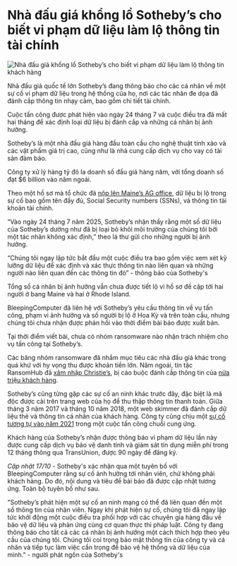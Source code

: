 # Nhà đấu giá khổng lồ Sotheby’s cho biết vi phạm dữ liệu làm lộ thông tin tài chính

![Nhà đấu giá khổng lồ Sotheby’s cho biết vi phạm dữ liệu làm lộ thông tin khách hàng](https://www.bleepstatic.com/content/hl-images/2025/10/16/Sothebys.jpg)

Nhà đấu giá quốc tế lớn Sotheby’s đang thông báo cho các cá nhân về một sự cố vi phạm dữ liệu trong hệ thống của họ, nơi các tác nhân đe dọa đã đánh cắp thông tin nhạy cảm, bao gồm chi tiết tài chính.

Cuộc tấn công được phát hiện vào ngày 24 tháng 7 và cuộc điều tra đã mất hai tháng để xác định loại dữ liệu bị đánh cắp và những cá nhân bị ảnh hưởng.

Sotheby’s là một nhà đấu giá hàng đầu toàn cầu cho nghệ thuật tinh xảo và các vật phẩm giá trị cao, cũng như là nhà cung cấp dịch vụ cho vay có tài sản đảm bảo.

Công ty xử lý hàng tỷ đô la doanh số đấu giá hàng năm, với tổng doanh số đạt $6 billion vào năm ngoái.

Theo một hồ sơ mà tổ chức đã [nộp lên Maine’s AG office](https://www.maine.gov/agviewer/content/ag/985235c7-cb95-4be2-8792-a1252b4f8318/2e46843d-f16d-489d-905a-efee2175e06b.html), dữ liệu bị lộ trong sự cố bao gồm tên đầy đủ, Social Security numbers (SSNs), và thông tin tài khoản tài chính.

“Vào ngày 24 tháng 7 năm 2025, Sotheby’s nhận thấy rằng một số dữ liệu của Sotheby’s dường như đã bị loại bỏ khỏi môi trường của chúng tôi bởi một tác nhân không xác định,” theo lá thư gửi cho những người bị ảnh hưởng.

“Chúng tôi ngay lập tức bắt đầu một cuộc điều tra bao gồm việc xem xét kỹ lưỡng dữ liệu để xác định và xác thực thông tin nào liên quan và những người nào liên quan đến các thông tin đó” - thông báo của Sotheby's

Tổng số cá nhân bị ảnh hưởng vẫn chưa được tiết lộ vì hồ sơ đề cập tới hai người ở bang Maine và hai ở Rhode Island.

BleepingComputer đã liên hệ với Sotheby’s yêu cầu thông tin về vụ tấn công, phạm vi ảnh hưởng và số người bị lộ ở Hoa Kỳ và trên toàn cầu, nhưng chúng tôi chưa nhận được phản hồi vào thời điểm bài báo được xuất bản.

Tại thời điểm viết bài, chưa có nhóm ransomware nào nhận trách nhiệm cho vụ tấn công tại Sotheby’s.

Các băng nhóm ransomware đã nhắm mục tiêu các nhà đấu giá khác trong quá khứ với hy vọng thu được khoản tiền lớn. Năm ngoái, tin tặc RansomHub đã [xâm nhập Christie’s](https://www.bleepingcomputer.com/news/security/christies-confirms-breach-after-ransomhub-threatens-to-leak-data/), bị cáo buộc đánh cắp thông tin của [nửa triệu khách hàng](https://www.bleepingcomputer.com/news/security/christies-starts-notifying-clients-of-ransomhub-data-breach/).

Sotheby’s cũng từng gặp các sự cố an ninh khác trước đây, đặc biệt là mã độc được cài trên trang web của họ để thu thập thông tin thanh toán. Giữa tháng 3 năm 2017 và tháng 10 năm 2018, một web skimmer đã đánh cắp dữ liệu thẻ và thông tin cá nhân của khách hàng. Công ty cũng chịu một [sự cố tương tự vào năm 2021](https://www.malwarebytes.com/blog/news/2022/01/card-skimmers-strike-sothebys-in-brightcove-supply-chain-attack) trong một cuộc tấn công chuỗi cung ứng.

Khách hàng của Sotheby’s nhận được thông báo vi phạm dữ liệu lần này được cung cấp dịch vụ bảo vệ danh tính và giám sát tín dụng miễn phí trong 12 tháng thông qua TransUnion, được 90 ngày để đăng ký.

_Cập nhật 17/10_ - Sotheby's xác nhận qua một tuyên bố với BleepingComputer rằng sự cố ảnh hưởng tới nhân viên, chứ không phải khách hàng. Do đó, nội dung và tiêu đề bài báo đã được cập nhật tương ứng. Toàn bộ tuyên bố như sau.

"Sotheby’s phát hiện một sự cố an ninh mạng có thể đã liên quan đến một số thông tin của nhân viên. Ngay khi phát hiện sự cố, chúng tôi đã ngay lập tức khởi động một cuộc điều tra phối hợp với các chuyên gia hàng đầu về bảo vệ dữ liệu và phản ứng cùng cơ quan thực thi pháp luật. Công ty đang thông báo cho tất cả các cá nhân bị ảnh hưởng một cách thích hợp theo yêu cầu của chúng tôi. Chúng tôi coi trọng bảo mật thông tin của công ty và cá nhân và tiếp tục làm việc cẩn trọng để bảo vệ hệ thống và dữ liệu của mình." - người phát ngôn của Sotheby's